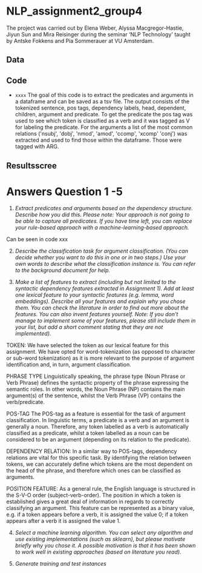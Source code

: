 # NLP_assignment2_group4

The project was carried out by Elena Weber, Alyssa Macgregor-Hastie, Jiyun Sun and Mira Reisinger during the seminar ‘NLP Technology' taught by Antske Fokkens and Pia Sommerauer at VU Amsterdam.

## Data

## Code
* `xxxx` 
The goal of this code is to extract the predicates and arguments in a dataframe and can be saved as a tsv file. The output consists of the tokenized sentence, pos tags, dependency labels, head, dependent, children, argument and predicate. To get the predicate the pos tag was used to see which token is classified as a verb and it was tagged as V for labeling the predicate. For the arguments a list of the most common relations ('nsubj', 'dobj', 'nmod', 'amod', 'ccomp', 'xcomp' 'conj') was extracted and used to find those within the dataframe. Those were tagged with ARG.
## Resultsscree

# Answers Question 1 -5 
1. *Extract predicates and arguments based on the dependency structure. Describe how you did this. Please note: Your approach is not going to be able to capture all predicates. If you have time left, you can replace your rule-based approach with a machine-learning-based approach.*

Can be seen in code xxx 

2. *Describe the classification task for argument classification. (You can decide whether you want to do this in one or in two steps.) Use your own words to describe what the classification instance is. You can refer to the background document for help.*

3. *Make a list of features to extract (including but not limited to the syntactic dependency features extracted in Assignment 1). Add at least one lexical feature to your syntactic features (e.g. lemma, word embeddings). Describe all your features and explain why you chose them. You can check the literature in order to find out more about the features. You can also invent features yourself. Note: If you don’t manage to implement some of your features, please still include them in your list, but add a short comment stating that they are not implemented).*

TOKEN:
We have selected the token as our lexical feature for this assignment. We have opted for word-tokenization (as opposed to character or sub-word tokenization) as it is more relevant to the purpose of argument identification and, in turn, argument classification. 

PHRASE TYPE
Linguistically speaking, the phrase type (Noun Phrase or Verb Phrase) defines the syntactic property of the phrase expressing the semantic roles. In other words, the Noun Phrase (NP) contains the main argument(s) of the sentence, whilst the Verb Phrase (VP) contains the verb/predicate. 
    
POS-TAG
The POS-tag as a feature is essential for the task of argument classification. In linguistic terms, a predicate is a verb and an argument is generally a noun. Therefore, any token labelled as a verb is automatically classified as a predicate, whilst a token labelled as a noun can be considered to be an argument (depending on its relation to the predicate).

DEPENDENCY RELATION:
In a similar way to POS-tags, dependency relations are vital for this specific task. By identifying the relation between tokens, we can accurately define which tokens are the most dependent on the head of the phrase, and therefore which ones can be classified as arguments.

POSITION FEATURE:
As a general rule, the English language is structured in the S-V-O order (subject-verb-order). The position in which a token is established gives a great deal of information in regards to correctly classifying an argument. This feature can be represented as a binary value, e.g. if a token appears before a verb, it is assigned the value 0; if a token appears after a verb it is assigned the value 1.


4. *Select a machine learning algorithm. You can select any algorithm and use existing implementations (such as sklearn), but please motivate briefly why you chose it. A possible motivation is that it has been shown to work well in existing approaches (based on literature you read).*

5. *Generate training and test instances* 


